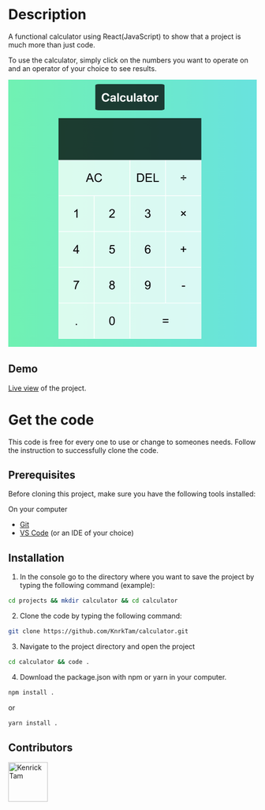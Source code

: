 # Description

A functional calculator using React(JavaScript) to show that a project is much more than just code.

To use the calculator, simply click on the numbers you want to operate on and an operator of your choice to see results.

![Thumbnail](https://raw.githubusercontent.com/KnrkTam/calculator/main/public/calculator.png)

## Demo

[Live view](https://knrktam.github.io/calculator/) of the project.

# Get the code

This code is free for every one to use or change to someones needs. Follow the instruction to successfully clone the code.

## Prerequisites

Before cloning this project, make sure you have the following tools installed:

On your computer

- [Git](https://git-scm.com/downloads)
- [VS Code](https://code.visualstudio.com/download) (or an IDE of your choice)


## Installation

1. In the console go to the directory where you want to save the project by typing the following command (example):

```bash
cd projects && mkdir calculator && cd calculator
```

2. Clone the code by typing the following command:

```bash
git clone https://github.com/KnrkTam/calculator.git
```

3. Navigate to the project directory and open the project

```bash
cd calculator && code .
```

4. Download the package.json with npm or yarn in your computer.

```bash
npm install .
```
or 

```bash 
yarn install .
```



## Contributors

[//]: contributor-faces

<a href="https://github.com/KnrkTam"><img src="https://avatars.githubusercontent.com/u/99338991?s=96&v=4" title="Kenrick Tam" width="80" height="80"></a>

[//]: contributor-faces